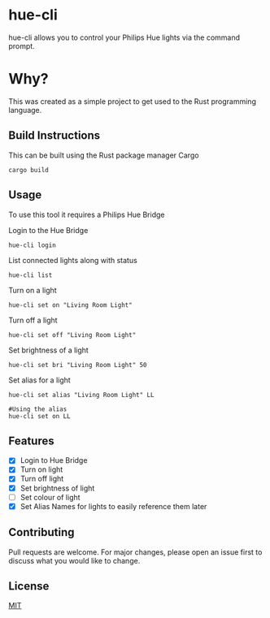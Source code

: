 # hue-cli

hue-cli allows you to control your Philips Hue lights via the command prompt.

# Why?

This was created as a simple project to get used to the Rust programming language.

## Build Instructions

This can be built using the Rust package manager Cargo

```console
cargo build
```

## Usage

To use this tool it requires a Philips Hue Bridge

Login to the Hue Bridge
```console
hue-cli login
```

List connected lights along with status 
```console
hue-cli list
```

Turn on a light 
```console
hue-cli set on "Living Room Light"
```

Turn off a light 
```console
hue-cli set off "Living Room Light"
```

Set brightness of a light
```console
hue-cli set bri "Living Room Light" 50
```

Set alias for a light 
```console
hue-cli set alias "Living Room Light" LL

#Using the alias
hue-cli set on LL
```

## Features
- [x] Login to Hue Bridge
- [x] Turn on light
- [x] Turn off light
- [x] Set brightness of light
- [ ] Set colour of light
- [x] Set Alias Names for lights to easily reference them later

## Contributing
Pull requests are welcome. For major changes, please open an issue first to discuss what you would like to change.

## License
[MIT](https://github.com/JamesStallworthy/hue-cli/blob/master/Licence.md)
